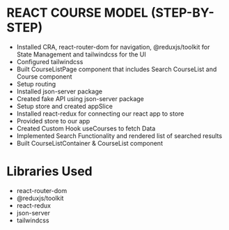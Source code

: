 # REACT COURSE MODEL (STEP-BY-STEP)

- Installed CRA, react-router-dom for navigation, @reduxjs/toolkit for State Management and tailwindcss for the UI
- Configured tailwindcss
- Built CourseListPage component that includes Search CourseList and Course component
- Setup routing
- Installed json-server package 
- Created fake API using json-server package
- Setup store and created appSlice
- Installed react-redux for connecting our react app to store
- Provided store to our app
- Created Custom Hook useCourses to fetch Data
- Implemented Search Functionality and rendered list of searched results
- Built CourseListContainer & CourseList component
<!-- REminder why @reduxjs/toolkit instead of redux -->

# Libraries Used

- react-router-dom
- @reduxjs/toolkit
- react-redux
- json-server
- tailwindcss